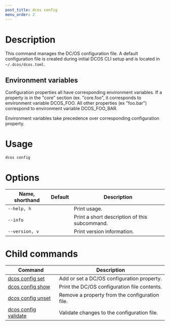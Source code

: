 ```yaml
---
post_title: dcos config
menu_order: 2
---
```


# Description
This command manages the DC/OS configuration file. A default configuration file is created during initial DCOS CLI setup and is located in `~/.dcos/dcos.toml`.

## Environment variables
Configuration properties all have corresponding environment variables. If a property is in the "core" section (ex. "core.foo", it corresponds to environment variable DCOS_FOO. All other properties (ex "foo.bar") correspond to environment variable DCOS_FOO_BAR.

Environment variables take precedence over corresponding configuration property.

# Usage

```bash
dcos config 
```

# Options

| Name, shorthand | Default | Description |
|---------|-------------|-------------|
| `--help, h`   |             |  Print usage. |
| `--info`   |             |  Print a short description of this subcommand. |
| `--version, v`   |             | Print version information. |

# Child commands

| Command | Description |
|---------|-------------|
| [dcos config set](/docs/1.10/cli/command-reference/dcos-config/dcos-config-set/)   | Add or set a DC/OS configuration property. |  
| [dcos config show](/docs/1.10/cli/command-reference/dcos-config/dcos-config-show/)    | Print the DC/OS configuration file contents. |  
| [dcos config unset](/docs/1.10/cli/command-reference/dcos-config/dcos-config-unset/)    | Remove a property from the configuration file. |  
| [dcos config validate](/docs/1.10/cli/command-reference/dcos-config/dcos-config-validate/)    | Validate changes to the configuration file. |  